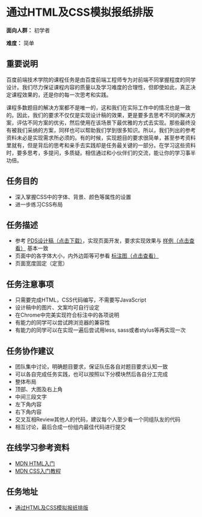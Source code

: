# 通过HTML及CSS模拟报纸排版
__面向人群：__ 初学者

__难度：__ 简单

## 重要说明
百度前端技术学院的课程任务是由百度前端工程师专为对前端不同掌握程度的同学设计。我们尽力保证课程内容的质量以及学习难度的合理性，但即使如此，真正决定课程效果的，还是你的每一次思考和实践。

课程多数题目的解决方案都不是唯一的，这和我们在实际工作中的情况也是一致的。因此，我们的要求不仅仅是实现设计稿的效果，更是要多去思考不同的解决方案，评估不同方案的优劣，然后使用在该场景下最优雅的方式去实现。那些最终没有被我们采纳的方案，同样也可以帮助我们学到很多知识。所以，我们列出的参考资料未必是实现需求所必须的。有的时候，实现题目的要求很简单，甚至参考资料里就有，但是背后的思考和亲手去实践却是任务最关键的一部分。在学习这些资料时，要多思考，多提问，多质疑。相信通过和小伙伴们的交流，能让你的学习事半功倍。

## 任务目的
- 深入掌握CSS中的字体、背景、颜色等属性的设置
- 进一步练习CSS布局

## 任务描述
- 参考 [PDS设计稿（点击下载）](http://7xrp04.com1.z0.glb.clouddn.com/task_1_6_1.psd)，实现页面开发，要求实现效果与 [样例（点击查看）](http://7xrp04.com1.z0.glb.clouddn.com/task_1_6_2.jpghttp://7xrp04.com1.z0.glb.clouddn.com/task_1_6_2.jpg) 基本一致
- 页面中的各字体大小，内外边距等可参看 [标注图（点击查看）](http://7xrp04.com1.z0.glb.clouddn.com/task_1_6_3.jpg)
- 页面宽度固定（定宽）

## 任务注意事项
- 只需要完成HTML，CSS代码编写，不需要写JavaScript
- 设计稿中的图片、文案均可自行设定
- 在Chrome中完美实现符合标注中的各项说明
- 有能力的同学可以尝试跨浏览器的兼容性
- 有能力的同学可以在实现一遍后尝试用less, sass或者stylus等再实现一次

## 任务协作建议
- 团队集中讨论，明确题目要求，保证队伍各自对题目要求认知一致
- 可以各自完成任务实践，也可以按照以下分模块然后各自分工完成
- 整体布局
- 顶部、大图及右上角
- 中间三段文字
- 左下角内容
- 右下角内容
- 交叉互相Review其他人的代码，建议每个人至少看一个同组队友的代码
- 相互讨论，最后合成一份组内最佳代码进行提交

## 在线学习参考资料
- [MDN HTML入门](https://developer.mozilla.org/zh-CN/docs/Web/Guide/HTML/Introduction)
- [MDN CSS入门教程](https://developer.mozilla.org/zh-CN/docs/Web/Guide/CSS/Getting_started)

## 任务地址
- [通过HTML及CSS模拟报纸排版](http://ife.baidu.com/task/detail?taskId=6)
